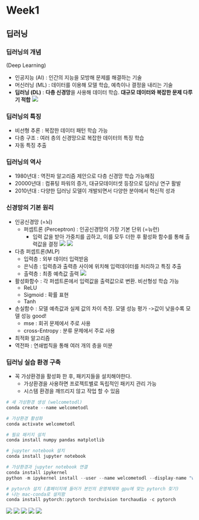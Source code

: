 # Week1
## 딥러닝
### 딥러닝의 개념
(Deep Learning)
* 인공지능 (AI) : 인간의 지능을 모방해 문제를 해결하는 기술
* 머신러닝 (ML) : 데이터를 이용해 모델 학습, 예측이나 결정을 내리는 기술
* **딥러닝 (DL)** : **다층 신경망**을 사용해 데이터 학습. **대규모 데이터와 복잡한 문제 다루기 적합**
![](/img/ML_DL.jpeg)
### 딥러닝의 특징
* 비선형 추론 : 복잡한 데이터 패턴 학습 가능
* 다층 구조 : 여러 층의 신경망으로 복잡한 데이터의 특징 학습
* 자동 특징 추출
### 딥러닝의 역사
* 1980년대 : 역전파 알고리즘 제안으로 다층 신경망 학습 가능해짐
* 20000년대 : 컴퓨팅 파워의 증가, 대규모데이터셋 등장으로 딥러닝 연구 활발
* 2010년대 : 다양한 딥러닝 모델이 개발되면서 다양한 분야에서 혁신적 성과
### 신경망의 기본 원리
* 인공신경망 (=뇌)
  * 퍼셉트론 (Perceptron) : 인공신경망의 가장 기본 단위 (=뉴런)
    * 입력 값을 받아 가중치를 곱하고, 이를 모두 더한 후 활성화 함수를 통해 출력값을 결정
![](/img/perceptron.jpeg)
![](/img/perceptron1.jpeg)
* 다층 퍼셉트론(MLP)
  * 입력층 : 외부 데이터 입력받음
  * 은닉층 : 입력층과 출력층 사이에 위치해 입력데이터를 처리하고 특징 추출
  * 출력층 : 최종 예측값 출력
![](/img/MLP.jpeg)
* 활성화함수 : 각 퍼셉트론에서 입력값을 출력값으로 변환. 비선형성 학습 가능
  * ReLU
  * Sigmoid : 확률 표현
  * Tanh
* 손실함수 : 모델 예측값과 실제 값의 차이 측정. 모델 성능 평가
  ->값이 낮을수록 모델 성능 good!
  * mse : 회귀 문제에서 주로 사용
  * cross-Entropy : 분류 문제에서 주로 사용
* 최적화 알고리즘
* 역전파 : 연쇄법칙을 통해 여러 개의 층을 미분

### 딥러닝 실습 환경 구축
* 꼭 가상환경을 활성화 한 후, 패키지들을 설치해야한다.
  * 가상환경을 사용하면 프로젝트별로 독립적인 패키지 관리 가능
  * 시스템 환경을 깨뜨리지 않고 작업 할 수 있음
```py
# 새 가상환경 생성 (welcometodl)
conda create --name welcometodl

# 가상환경 활성화
conda activate welcometodl

# 필요 패키지 설치
conda install numpy pandas matplotlib

# jupyter notebook 설치
conda install jupyter notebook

# 가상환경과 jupyter notebook 연결
conda install ipykernel
python -m ipykernel install --user --name welcometodl --display-name "welcometodl"

# pytorch 설치 (홈페이지에 들어가 본인의 운영체제와 gpu에 맞는 pytorch 찾기)
# 나는 mac-conda로 설치함
conda install pytorch::pytorch torchvision torchaudio -c pytorch
```
![](/img/conda%20create.png)
![](/img/conda_activate.png)
![](/img/install_jupyter.png)
![](/img/install_ipykernel.png)
![](/img/open_jupyternotebook.png)

